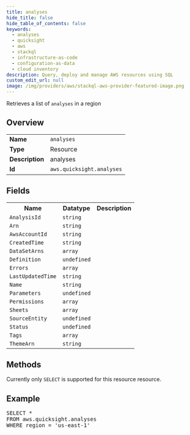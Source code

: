 ```yaml
---
title: analyses
hide_title: false
hide_table_of_contents: false
keywords:
  - analyses
  - quicksight
  - aws
  - stackql
  - infrastructure-as-code
  - configuration-as-data
  - cloud inventory
description: Query, deploy and manage AWS resources using SQL
custom_edit_url: null
image: /img/providers/aws/stackql-aws-provider-featured-image.png
---
```

Retrieves a list of <code>analyses</code> in a region

## Overview
<table><tbody>
<tr><td><b>Name</b></td><td><code>analyses</code></td></tr>
<tr><td><b>Type</b></td><td>Resource</td></tr>
<tr><td><b>Description</b></td><td>analyses</td></tr>
<tr><td><b>Id</b></td><td><code>aws.quicksight.analyses</code></td></tr>
</tbody></table>

## Fields
<table><tbody>
<tr><th>Name</th><th>Datatype</th><th>Description</th></tr>
<tr><td><code>AnalysisId</code></td><td><code>string</code></td><td></td></tr>
<tr><td><code>Arn</code></td><td><code>string</code></td><td></td></tr>
<tr><td><code>AwsAccountId</code></td><td><code>string</code></td><td></td></tr>
<tr><td><code>CreatedTime</code></td><td><code>string</code></td><td></td></tr>
<tr><td><code>DataSetArns</code></td><td><code>array</code></td><td></td></tr>
<tr><td><code>Definition</code></td><td><code>undefined</code></td><td></td></tr>
<tr><td><code>Errors</code></td><td><code>array</code></td><td></td></tr>
<tr><td><code>LastUpdatedTime</code></td><td><code>string</code></td><td></td></tr>
<tr><td><code>Name</code></td><td><code>string</code></td><td></td></tr>
<tr><td><code>Parameters</code></td><td><code>undefined</code></td><td></td></tr>
<tr><td><code>Permissions</code></td><td><code>array</code></td><td></td></tr>
<tr><td><code>Sheets</code></td><td><code>array</code></td><td></td></tr>
<tr><td><code>SourceEntity</code></td><td><code>undefined</code></td><td></td></tr>
<tr><td><code>Status</code></td><td><code>undefined</code></td><td></td></tr>
<tr><td><code>Tags</code></td><td><code>array</code></td><td></td></tr>
<tr><td><code>ThemeArn</code></td><td><code>string</code></td><td></td></tr>

</tbody></table>

## Methods
Currently only <code>SELECT</code> is supported for this resource resource.

## Example
<pre>
SELECT * 
FROM aws.quicksight.analyses
WHERE region = 'us-east-1'
</pre>
